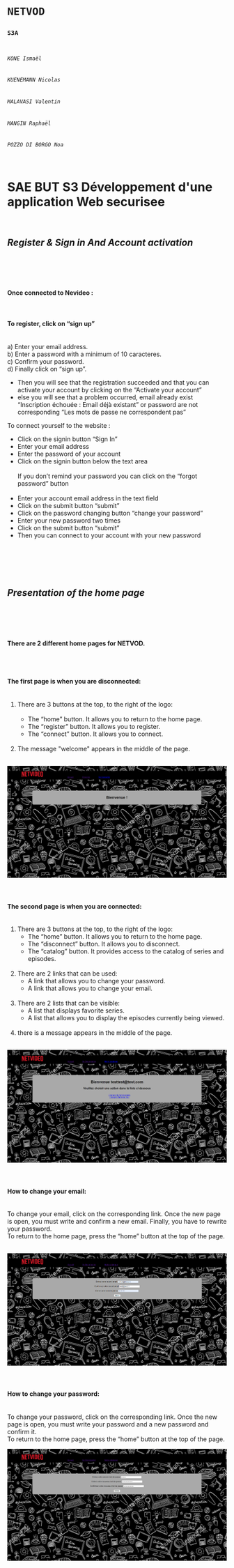 # `NETVOD`
### `S3A` <br><br>
###### `KONE Ismaël` 
###### `KUENEMANN Nicolas`
###### `MALAVASI Valentin`
###### `MANGIN Raphaël`
###### `POZZO DI BORGO Noa` <br><br><br>

# SAE BUT S3 Développement d'une application Web securisee <br><br>


## ***Register & Sign in And Account activation***<br><br><br><br>


#### Once connected to Nevideo :<br><br><br>


#### To register, click on “sign up”<br><br>


a) Enter your email address.<br>
b) Enter a password with a minimum of 10 caracteres.<br>
c) Confirm your password.<br>
d) Finally click on “sign up”.<br>

- Then you will see that the registration succeeded and that you can activate your account by clicking on the “Activate your account” 
- else you will see that a problem occurred, email already exist “Inscription échouée : Email déjà existant” or password are not corresponding “Les mots de passe ne correspondent pas”


To connect yourself to the website :<br>
- Click on the signin button “Sign In”
- Enter your email address
- Enter the password of your account
- Click on the signin button below the text area<br><br>
If you don’t remind your password you can click on the “forgot password” button<br><br>
- Enter your account email address in the text field
- Click on the submit button “submit”
- Click on the password changing button “change your password”
- Enter your new password two times
- Click on the submit button “submit”
- Then you can connect to your account with your new password





<br><br><br><br>

## ***Presentation of the home page***<br><br><br><br>

#### There are 2 different home pages for NETVOD.<br><br><br><br>

#### The first page is when you are disconnected:<br><br>

1) There are 3 buttons at the top, to the right of the logo: <br><br>
   - The “home” button. It allows you to return to the home page.
   - The “register” button. It allows you to register.
   - The “connect” button. It allows you to connect. <br><br>
2) The message "welcome" appears in the middle of the page. <br><br>


![Accueil_Deconnecte](https://github.com/RM-50/sae_netvod_pozzo_di_borgo_kuenemann_mangin_malavasi/blob/main/Images/Accueil_Deconnecte.png?raw=true)<br><br><br>


#### The second page is when you are connected:<br><br>

1) There are 3 buttons at the top, to the right of the logo:
   - The “home” button. It allows you to return to the home page.
   - The “disconnect” button. It allows you to disconnect.
   - The “catalog” button. It provides access to the catalog of series and episodes.<br><br>
2) There are 2 links that can be used:
   - A link that allows you to change your password.
   - A link that allows you to change your email.<br><br>
3) There are 2 lists that can be visible:
   - A list that displays favorite series.
   - A list that allows you to display the episodes currently being viewed.<br><br>
4) there is a message appears in the middle of the page.<br><br>


![Accueil_Connecte](https://github.com/RM-50/sae_netvod_pozzo_di_borgo_kuenemann_mangin_malavasi/blob/main/Images/Accueil_Connecte.png?raw=true)<br><br><br>


#### How to change your email:<br><br>

To change your email, click on the corresponding link. Once the new page is open, you must write and confirm a new email. Finally, you have to rewrite your password.<br>
To return to the home page, press the “home” button at the top of the page.<br><br>


![New_Email](https://github.com/RM-50/sae_netvod_pozzo_di_borgo_kuenemann_mangin_malavasi/blob/main/Images/New_Email.png?raw=true)<br><br><br>


#### How to change your password:<br><br>

To change your password, click on the corresponding link. Once the new page is open, you must write your password and a new password and confirm it.<br>
To return to the home page, press the “home” button at the top of the page.


![New_MDP](https://github.com/RM-50/sae_netvod_pozzo_di_borgo_kuenemann_mangin_malavasi/blob/main/Images/New_MDP.png?raw=true)<br><br><br>